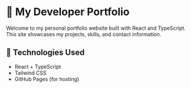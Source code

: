 # 💼 My Developer Portfolio

Welcome to my personal portfolio website built with React and TypeScript.  
This site showcases my projects, skills, and contact information.

## 🚀 Technologies Used

- React + TypeScript
- Tailwind CSS
- GitHub Pages (for hosting)
